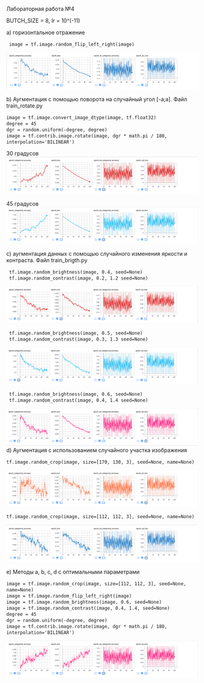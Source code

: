 Лабораторная работа №4

BUTCH_SIZE = 8, lr = 10^(-11)

a) горизонтальное отражение

     image = tf.image.random_flip_left_right(image)
![Image alt](https://github.com/MaximGil/SMOMI/blob/Lab4/CNN-XRay/lab4/flip.png)

b) Аугментация с помощью поворота на случайный угол [-a;a]. Файл train_rotate.py
 
    image = tf.image.convert_image_dtype(image, tf.float32)
    degree = 45
    dgr = random.uniform(-degree, degree)
    image = tf.contrib.image.rotate(image, dgr * math.pi / 180, interpolation='BILINEAR')
 
 30 градусов 
![Image alt](https://github.com/MaximGil/SMOMI/blob/Lab4/CNN-XRay/lab4/rotate_30.png)
 
   45 градусов 
![Image alt](https://github.com/MaximGil/SMOMI/blob/Lab4/CNN-XRay/lab4/rotate_45.png)

c) аугментация данных с помощью случайного изменения яркости и контраста. Файл train_brigth.py        

     tf.image.random_brightness(image, 0.4, seed=None)
     tf.image.random_contrast(image, 0.2, 1.2 seed=None)
![Image alt](https://github.com/MaximGil/SMOMI/blob/Lab4/CNN-XRay/lab4/brigth_1.2.png)

     tf.image.random_brightness(image, 0.5, seed=None) 
     tf.image.random_contrast(image, 0.3, 1.3 seed=None)
![Image alt](https://github.com/MaximGil/SMOMI/blob/Lab4/CNN-XRay/lab4/brigth_1.3.png)

     tf.image.random_brightness(image, 0.6, seed=None)
     tf.image.random_contrast(image, 0.4, 1.4 seed=None)
![Image alt](https://github.com/MaximGil/SMOMI/blob/Lab4/CNN-XRay/lab4/brigth_1.4.png)
d) Аугментация с использованием случайного участка изображения

    tf.image.random_crop(image, size=[170, 130, 3], seed=None, name=None)
![Image alt](https://github.com/MaximGil/SMOMI/blob/Lab4/CNN-XRay/lab4/crop_170.png)
       
    tf.image.random_crop(image, size=[112, 112, 3], seed=None, name=None)
![Image alt](https://github.com/MaximGil/SMOMI/blob/Lab4/CNN-XRay/lab4/crop_112.png)

e) Методы a, b, c, d с оптимальными параметрами

    image = tf.image.random_crop(image, size=[112, 112, 3], seed=None, name=None)
    image = tf.image.random_flip_left_right(image)
    image = tf.image.random_brightness(image, 0.6, seed=None)
    image = tf.image.random_contrast(image, 0.4, 1.4, seed=None)
    degree = 45
    dgr = random.uniform(-degree, degree)
    image = tf.contrib.image.rotate(image, dgr * math.pi / 180, interpolation='BILINEAR')
    
![Image alt](https://github.com/MaximGil/SMOMI/blob/Lab4/CNN-XRay/lab4/all_augment.png)

